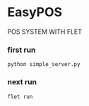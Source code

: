 # EasyPOS
POS SYSTEM WITH FLET

### first run 
```
python simple_server.py
```

### next run 

```
flet run
```
